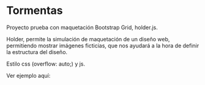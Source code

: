 # Tormentas

Proyecto prueba con maquetación Bootstrap Grid, holder.js.

Holder, permite la simulación de maquetación de un diseño web, permitiendo mostrar imágenes ficticias, que nos ayudará a la hora de definir la estructura del diseño.

Estilo css (overflow: auto;) y js.

Ver ejemplo aquí:
